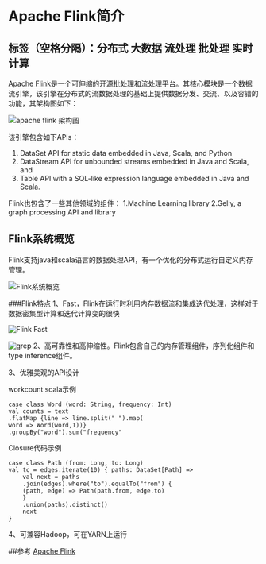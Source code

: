 # Apache Flink简介

标签（空格分隔）：分布式 大数据 流处理 批处理 实时计算
---

[Apache Flink](http://flink.apache.org/)是一个可伸缩的开源批处理和流处理平台。其核心模块是一个数据流引擎，该引擎在分布式的流数据处理的基础上提供数据分发、交流、以及容错的功能，其架构图如下：

![apache flink 架构图][1]


  
该引擎包含如下APIs：
1. DataSet API for static data embedded in Java, Scala, and Python
2. DataStream API for unbounded streams embedded in Java and Scala, and
3. Table API with a SQL-like expression language embedded in Java and Scala.

Flink也包含了一些其他领域的组件：
1.Machine Learning library
2.Gelly, a graph processing API and library

## Flink系统概览
Flink支持java和scala语言的数据处理API，有一个优化的分布式运行自定义内存管理。

![Flink系统概览][2]


###Flink特点
1、Fast，Flink在运行时利用内存数据流和集成迭代处理，这样对于数据密集型计算和迭代计算变的很快

![Flink Fast][3]

![grep][4]
2、高可靠性和高伸缩性。Flink包含自己的内存管理组件，序列化组件和type inference组件。


  [1]: http://flink.apache.org/img/flink-stack-small.png
  [2]: http://flink.apache.org/img/assets/WhatIsFlink.png
  [3]: http://flink.apache.org/img/assets/pagerank.png
  [4]: http://flink.apache.org/img/assets/grep.png
  
3、优雅美观的API设计

workcount scala示例

    case class Word (word: String, frequency: Int)
    val counts = text
    .flatMap {line => line.split(" ").map(
    word => Word(word,1))}
    .groupBy("word").sum("frequency"

Closure代码示例

    case class Path (from: Long, to: Long)
    val tc = edges.iterate(10) { paths: DataSet[Path] =>
        val next = paths
        .join(edges).where("to").equalTo("from") {
        (path, edge) => Path(path.from, edge.to)
        }
        .union(paths).distinct()
        next
    }

4、可兼容Hadoop，可在YARN上运行


##参考
[Apache Flink](http://flink.apache.org/)